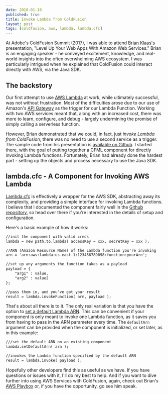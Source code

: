 ```yaml
---
date: 2018-01-18
published: true
title: Invoke Lambda from ColdFusion
layout: post
tags: [coldfusion, aws, lambda, lambda.cfc]
---
```

At Adobe's ColdFusion Summit (2017), I was able to attend [Brian Klaas's](https://github.com/brianklaas) presentation, "Level Up Your Web Apps With Amazon Web Services." Brian is an engaging speaker - he conveyed excitement, knowledge, and real-world insights into the often overwhelming AWS ecosystem. I was particularly intrigued when he explained that ColdFusion could interact directly with AWS, via the Java SDK.
<!--more-->

## The backstory

Our first attempt to use [AWS Lambda](https://aws.amazon.com/lambda/) at work, while ultimately successful, was not without frustration. Most of the difficulties arose due to our use of Amazon's [API Gateway](https://aws.amazon.com/api-gateway/) as the trigger for our Lambda Function. Working with two AWS services meant that, along with an increased cost, there was more to learn, configure, and debug - largely undermining the promise of simply calling a serverless function.

However, Brian demonstrated that we could, in fact, just *invoke Lambda from ColdFusion*; there was no need to use a second service as a trigger. The sample code from his presentation is [available on Github](https://github.com/brianklaas/awsPlaybox). I started there, with the goal of putting together a CFML component for directly invoking Lambda functions. Fortunately, Brian had already done the hardest part - setting up the objects and process necessary to use the Java SDK.

## lambda.cfc - A Component for Invoking AWS Lambda

[Lambda.cfc](https://github.com/mjclemente/lambda.cfc) is effectively a wrapper for the AWS SDK, abstracting away its complexity, and providing a simple interface for invoking Lambda functions. I believe that I documented the component fairly well in the [Github repository](https://github.com/mjclemente/lambda.cfc), so head over there if you're interested in the details of setup and configuration.

Here's a basic example of how it works:

```cfc
//init the component with valid creds
lambda = new path.to.lambda( accessKey = xxx, secretKey = xxx );

//ARN (Amazon Resource Name) of the Lambda function you're invoking
arn = 'arn:aws:lambda:us-east-1:123456789098:function:yourArn';

//set up any arguments the function takes as a payload
payload = {
	"arg1" : value,
	"arg2" : value2
};

//pass them in, and you've got your result
result = lambda.invokeFunction( arn, payload );
```

That's about all there is to it. The only real variation is that you have the option to [set a default Lambda ARN](https://github.com/mjclemente/lambda.cfc#setting-a-default-lambda-function). This can be convenient if your component is only meant to invoke one Lambda function, as it saves you from having to pass in the ARN parameter every time. The `defaultArn` argument can be provided when the component is initialized, or set later, as in this example:

```cfc
///set the default ARN on an existing component
lambda.setDefaultArn( arn );

//invokes the Lambda function specified by the default ARN
result = lambda.invoke( payload );
```

Hopefully other developers find this as useful as we have. If you have questions or issues with it, I'll do my best to help. And if you want to dive further into using AWS Services with ColdFusion, again, check out Brian's [AWS Playbox](https://github.com/brianklaas/awsPlaybox) or, if you have the opportunity, go see him speak.
